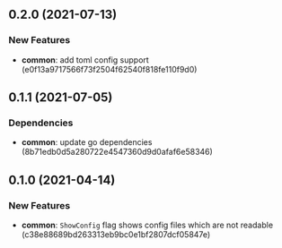 ## 0.2.0 (2021-07-13)


### New Features

* **common**: add toml config support (e0f13a9717566f73f2504f62540f818fe110f9d0)



## 0.1.1 (2021-07-05)


### Dependencies

* **common**: update go dependencies (8b71edb0d5a280722e4547360d9d0afaf6e58346)



## 0.1.0 (2021-04-14)


### New Features

* **common**: `ShowConfig` flag shows config files which are not readable (c38e88689bd263313eb9bc0e1bf2807dcf05847e)



